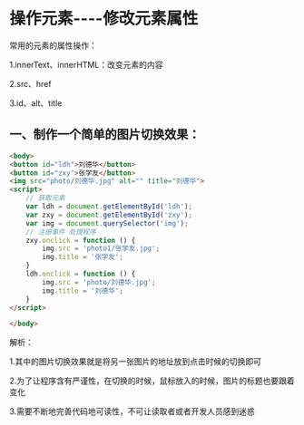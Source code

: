 # 操作元素----修改元素属性

常用的元素的属性操作：

1.innerText、innerHTML：改变元素的内容

2.src、href

3.id、alt、title

## 一、制作一个简单的图片切换效果：

```html
<body>
<button id="ldh">刘德华</button>
<button id="zxy">张学友</button>
<img src="photo/刘德华.jpg" alt="" title="刘德华">
<script>
    // 获取元素
    var ldh = document.getElementById('ldh');
    var zxy = document.getElementById('zxy');
    var img = document.querySelector('img');
    // 注册事件 处理程序
    zxy.onclick = function () {
        img.src = 'photo1/张学友.jpg';
        img.title = '张学友';
    }
    ldh.onclick = function () {
        img.src = 'photo/刘德华.jpg';
        img.title = '刘德华';
    }
</script>

</body>
```

解析：

1.其中的图片切换效果就是将另一张图片的地址放到点击时候的切换即可

2.为了让程序含有严谨性，在切换的时候，鼠标放入的时候，图片的标题也要跟着变化

3.需要不断地完善代码地可读性，不可让读取者或者开发人员感到迷惑